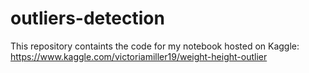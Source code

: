 # outliers-detection

This repository containts the code for my notebook hosted on Kaggle: https://www.kaggle.com/victoriamiller19/weight-height-outlier
